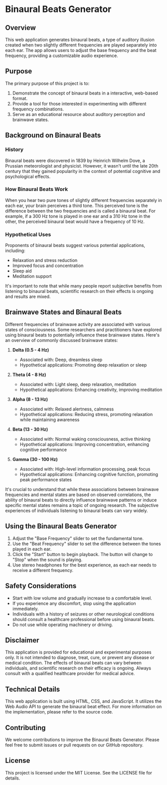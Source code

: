 # Binaural Beats Generator

## Overview

This web application generates binaural beats, a type of auditory illusion created when two slightly different frequencies are played separately into each ear. The app allows users to adjust the base frequency and the beat frequency, providing a customizable audio experience.

## Purpose

The primary purpose of this project is to:

1. Demonstrate the concept of binaural beats in a interactive, web-based format.
2. Provide a tool for those interested in experimenting with different frequency combinations.
3. Serve as an educational resource about auditory perception and brainwave states.

## Background on Binaural Beats

### History

Binaural beats were discovered in 1839 by Heinrich Wilhelm Dove, a Prussian meteorologist and physicist. However, it wasn't until the late 20th century that they gained popularity in the context of potential cognitive and psychological effects.

### How Binaural Beats Work

When you hear two pure tones of slightly different frequencies separately in each ear, your brain perceives a third tone. This perceived tone is the difference between the two frequencies and is called a binaural beat. For example, if a 300 Hz tone is played in one ear and a 310 Hz tone in the other, the perceived binaural beat would have a frequency of 10 Hz.

### Hypothetical Uses

Proponents of binaural beats suggest various potential applications, including:

- Relaxation and stress reduction
- Improved focus and concentration
- Sleep aid
- Meditation support

It's important to note that while many people report subjective benefits from listening to binaural beats, scientific research on their effects is ongoing and results are mixed.

## Brainwave States and Binaural Beats

Different frequencies of brainwave activity are associated with various states of consciousness. Some researchers and practitioners have explored using binaural beats to potentially influence these brainwave states. Here's an overview of commonly discussed brainwave states:

1. **Delta (0.5 - 4 Hz)**
   - Associated with: Deep, dreamless sleep
   - Hypothetical applications: Promoting deep relaxation or sleep

2. **Theta (4 - 8 Hz)**
   - Associated with: Light sleep, deep relaxation, meditation
   - Hypothetical applications: Enhancing creativity, improving meditation

3. **Alpha (8 - 13 Hz)**
   - Associated with: Relaxed alertness, calmness
   - Hypothetical applications: Reducing stress, promoting relaxation while maintaining awareness

4. **Beta (13 - 30 Hz)**
   - Associated with: Normal waking consciousness, active thinking
   - Hypothetical applications: Improving concentration, enhancing cognitive performance

5. **Gamma (30 - 100 Hz)**
   - Associated with: High-level information processing, peak focus
   - Hypothetical applications: Enhancing cognitive function, promoting peak performance states

It's crucial to understand that while these associations between brainwave frequencies and mental states are based on observed correlations, the ability of binaural beats to directly influence brainwave patterns or induce specific mental states remains a topic of ongoing research. The subjective experiences of individuals listening to binaural beats can vary widely.

## Using the Binaural Beats Generator

1. Adjust the "Base Frequency" slider to set the fundamental tone.
2. Use the "Beat Frequency" slider to set the difference between the tones played in each ear.
3. Click the "Start" button to begin playback. The button will change to "Stop" when the sound is playing.
4. Use stereo headphones for the best experience, as each ear needs to receive a different frequency.

## Safety Considerations

- Start with low volume and gradually increase to a comfortable level.
- If you experience any discomfort, stop using the application immediately.
- Individuals with a history of seizures or other neurological conditions should consult a healthcare professional before using binaural beats.
- Do not use while operating machinery or driving.

## Disclaimer

This application is provided for educational and experimental purposes only. It is not intended to diagnose, treat, cure, or prevent any disease or medical condition. The effects of binaural beats can vary between individuals, and scientific research on their efficacy is ongoing. Always consult with a qualified healthcare provider for medical advice.

## Technical Details

This web application is built using HTML, CSS, and JavaScript. It utilizes the Web Audio API to generate the binaural beat effect. For more information on the implementation, please refer to the source code.

## Contributing

We welcome contributions to improve the Binaural Beats Generator. Please feel free to submit issues or pull requests on our GitHub repository.

## License

This project is licensed under the MIT License. See the LICENSE file for details.